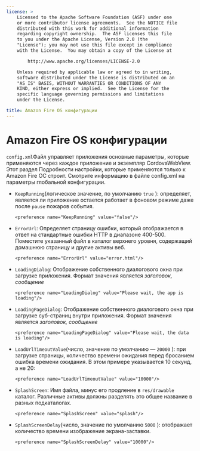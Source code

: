 ```yaml
---
license: >
    Licensed to the Apache Software Foundation (ASF) under one
    or more contributor license agreements.  See the NOTICE file
    distributed with this work for additional information
    regarding copyright ownership.  The ASF licenses this file
    to you under the Apache License, Version 2.0 (the
    "License"); you may not use this file except in compliance
    with the License.  You may obtain a copy of the License at

        http://www.apache.org/licenses/LICENSE-2.0

    Unless required by applicable law or agreed to in writing,
    software distributed under the License is distributed on an
    "AS IS" BASIS, WITHOUT WARRANTIES OR CONDITIONS OF ANY
    KIND, either express or implied.  See the License for the
    specific language governing permissions and limitations
    under the License.

title: Amazon Fire OS конфигурации
---
```


# Amazon Fire OS конфигурации

`config.xml`Файл управляет приложения основные параметры, которые применяются через каждое приложение и экземпляр CordovaWebView. Этот раздел Подробности настройки, которые применяются только к Amazon Fire ОС строит. Смотрите информацию в файле config.xml на параметры глобальной конфигурации.

*   `KeepRunning`(логическое значение, по умолчанию `true` ): определяет, является ли приложение остается работает в фоновом режиме даже после `pause` пожаров события.
    
        <preference name="KeepRunning" value="false"/>
        

*   `ErrorUrl`: Определяет страницу ошибки, который отображается в ответ на стандартные ошибки HTTP в диапазоне 400-500. Поместите указанный файл в каталог верхнего уровня, содержащий домашнюю страницу и другие активы веб.
    
        <preference name="ErrorUrl" value="error.html"/>
        

*   `LoadingDialog`: Отображение собственного диалогового окна при загрузке приложения. Формат значения является *заголовок, сообщение*
    
        <preference name="LoadingDialog" value="Please wait, the app is loading"/>
        

*   `LoadingPageDialog`: Отображение собственного диалогового окна при загрузке суб-страниц внутри приложения. Формат значения является *заголовок, сообщение*
    
        <preference name="LoadingPageDialog" value="Please wait, the data is loading"/>
        

*   `LoadUrlTimeoutValue`(число, значение по умолчанию — `20000` ): при загрузке страницы, количество времени ожидания перед бросанием ошибка времени ожидания. В этом примере указывается 10 секунд, а не 20:
    
        <preference name="LoadUrlTimeoutValue" value="10000"/>
        

*   `SplashScreen`: Имя файла, минус его продление в `res/drawable` каталог. Различные активы должны разделять это общее название в разных подкаталогах.
    
        <preference name="SplashScreen" value="splash"/>
        

*   `SplashScreenDelay`(число, значение по умолчанию `5000` ): отображает количество времени изображение экрана-заставки.
    
        <preference name="SplashScreenDelay" value="10000"/>